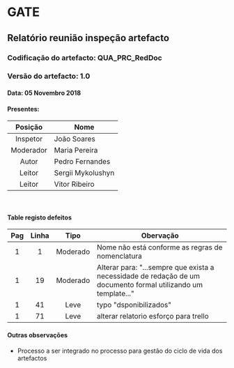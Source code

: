 # GATE
## Relatório reunião inspeção artefacto
### Codificação do artefacto: QUA_PRC_RedDoc
### Versão do artefacto: 1.0
#### Data: 05 Novembro 2018
#### Presentes:
|Posição|Nome
|:---:|---
|Inspetor|João Soares
|Moderador|Maria Pereira
|Autor|Pedro Fernandes
|Leitor|Sergii Mykolushyn
|Leitor|Vitor Ribeiro

</br>

#### Table registo defeitos
|Pag|Linha|Tipo|Obervação
|:---:|:---:|:---:|---
|1|1|Moderado|Nome não está conforme as regras de nomenclatura
|1|19|Moderado|Alterar para: "...sempre que exista a necessidade de redação de um documento formal utilizando um template..."
|1|41|Leve|typo "dsponibilizados"
|1|71|Leve|alterar relatorio esforço para trello



#### Outras observações
- Processo a ser integrado no processo para gestão do ciclo de vida dos artefactos

